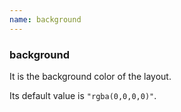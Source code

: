 ```yaml
---
name: background
---
```


### background

It is the background color of the layout.

Its default value is `"rgba(0,0,0,0)"`.
